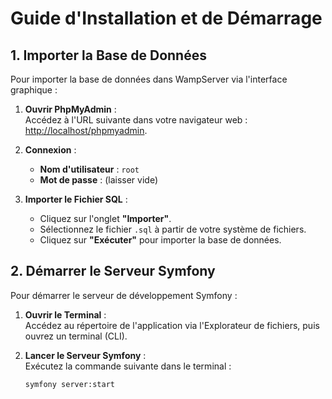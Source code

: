 # Guide d'Installation et de Démarrage

## 1. Importer la Base de Données

Pour importer la base de données dans WampServer via l'interface graphique :

1. **Ouvrir PhpMyAdmin** :  
   Accédez à l'URL suivante dans votre navigateur web : [http://localhost/phpmyadmin](http://localhost/phpmyadmin).

2. **Connexion** :  
   - **Nom d'utilisateur** : `root`  
   - **Mot de passe** : (laisser vide)

3. **Importer le Fichier SQL** :  
   - Cliquez sur l'onglet **"Importer"**.
   - Sélectionnez le fichier `.sql` à partir de votre système de fichiers.
   - Cliquez sur **"Exécuter"** pour importer la base de données.

## 2. Démarrer le Serveur Symfony

Pour démarrer le serveur de développement Symfony :

1. **Ouvrir le Terminal** :  
   Accédez au répertoire de l'application via l'Explorateur de fichiers, puis ouvrez un terminal (CLI).

2. **Lancer le Serveur Symfony** :  
   Exécutez la commande suivante dans le terminal :

   ```bash
   symfony server:start
